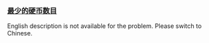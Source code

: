 ### [最少的硬币数目](https://leetcode.com/problems/gaM7Ch)

<p>English description is not available for the problem. Please switch to Chinese.</p>
